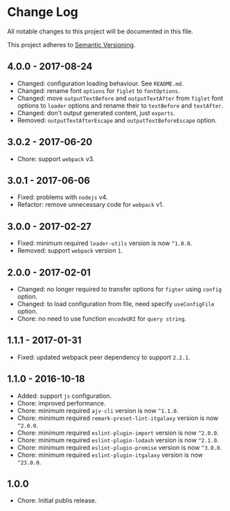 # Change Log

All notable changes to this project will be documented in this file.

This project adheres to [Semantic Versioning](http://semver.org).

## 4.0.0 - 2017-08-24

- Changed: configuration loading behaviour. See `README.md`. 
- Changed: rename font `options` for `figlet` to `fontOptions`.
- Changed: move `outputTextBefore` and `outputTextAfter` from `figlet` font options to `loader` options and rename their to `textBefore` and `textAfter`.
- Changed: don't output generated content, just `exports`.
- Removed: `outputTextAfterEscape` and `outputTextBeforeEscape` option.

## 3.0.2 - 2017-06-20

- Chore: support `webpack` v3.

## 3.0.1 - 2017-06-06

- Fixed: problems with `nodejs` v4.
- Refactor: remove unnecessary code for `webpack` v1.

## 3.0.0 - 2017-02-27

- Fixed: minimum required `loader-utils` version is now `^1.0.0`.
- Removed: support `webpack` version `1`.

## 2.0.0 - 2017-02-01

- Changed: no longer required to transfer options for `figter` using `config` option.
- Changed: to load configuration from file, need specify `useConfigFile` option.
- Chore: no need to use function `encodeURI` for `query string`.

## 1.1.1 - 2017-01-31

- Fixed: updated webpack peer dependency to support `2.2.1`.

## 1.1.0 - 2016-10-18

- Added: support `js` configuration.
- Chore: improved performance.
- Chore: minimum required `ajv-cli` version is now `^1.1.0`.
- Chore: minimum required `remark-preset-lint-itgalaxy` version is now `^2.0.0`.
- Chore: minimum required `eslint-plugin-import` version is now `^2.0.0`.
- Chore: minimum required `eslint-plugin-lodash` version is now `^2.1.0`.
- Chore: minimum required `eslint-plugin-promise` version is now `^3.0.0`.
- Chore: minimum required `eslint-plugin-itgalaxy` version is now `^23.0.0`.

## 1.0.0

- Chore: Initial publis release.
